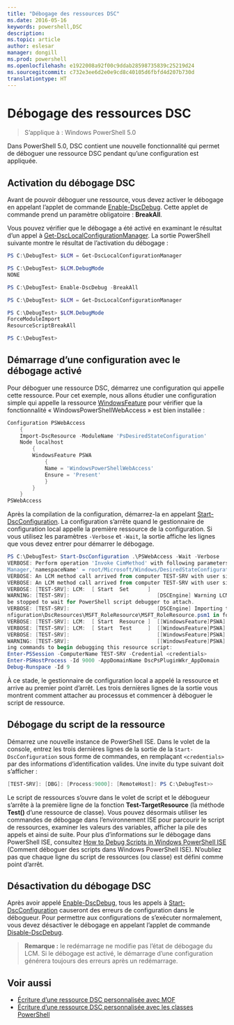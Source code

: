 ```yaml
---
title: "Débogage des ressources DSC"
ms.date: 2016-05-16
keywords: powershell,DSC
description: 
ms.topic: article
author: eslesar
manager: dongill
ms.prod: powershell
ms.openlocfilehash: e1922008a92f00c9ddab28598735839c25219d24
ms.sourcegitcommit: c732e3ee6d2e0e9cd8c40105d6fbfd4d207b730d
translationtype: HT
---
```

# <a name="debugging-dsc-resources"></a>Débogage des ressources DSC

> S’applique à : Windows PowerShell 5.0

Dans PowerShell 5.0, DSC contient une nouvelle fonctionnalité qui permet de déboguer une ressource DSC pendant qu’une configuration est appliquée.

## <a name="enabling-dsc-debugging"></a>Activation du débogage DSC
Avant de pouvoir déboguer une ressource, vous devez activer le débogage en appelant l’applet de commande [Enable-DscDebug](https://technet.microsoft.com/en-us/library/mt517870.aspx). Cette applet de commande prend un paramètre obligatoire : **BreakAll**. 

Vous pouvez vérifier que le débogage a été activé en examinant le résultat d’un appel à [Get-DscLocalConfigurationManager](https://technet.microsoft.com/en-us/library/dn407378.aspx). La sortie PowerShell suivante montre le résultat de l’activation du débogage :


```powershell
PS C:\DebugTest> $LCM = Get-DscLocalConfigurationManager

PS C:\DebugTest> $LCM.DebugMode
NONE

PS C:\DebugTest> Enable-DscDebug -BreakAll

PS C:\DebugTest> $LCM = Get-DscLocalConfigurationManager

PS C:\DebugTest> $LCM.DebugMode
ForceModuleImport
ResourceScriptBreakAll

PS C:\DebugTest>
```


## <a name="starting-a-configuration-with-debug-enabled"></a>Démarrage d’une configuration avec le débogage activé
Pour déboguer une ressource DSC, démarrez une configuration qui appelle cette ressource. Pour cet exemple, nous allons étudier une configuration simple qui appelle la ressource [WindowsFeature](windowsfeatureResource.md) pour vérifier que la fonctionnalité « WindowsPowerShellWebAccess » est bien installée :

```powershell
Configuration PSWebAccess
    {
    Import-DscResource -ModuleName 'PsDesiredStateConfiguration'
    Node localhost
        {
        WindowsFeature PSWA
            {
            Name = 'WindowsPowerShellWebAccess'
            Ensure = 'Present'
            }
        }
    }
PSWebAccess
```
Après la compilation de la configuration, démarrez-la en appelant [Start-DscConfiguration](https://technet.microsoft.com/en-us/library/dn521623.aspx). La configuration s’arrête quand le gestionnaire de configuration local appelle la première ressource de la configuration. Si vous utilisez les paramètres `-Verbose` et `-Wait`, la sortie affiche les lignes que vous devez entrer pour démarrer le débogage.

```powershell
PS C:\DebugTest> Start-DscConfiguration .\PSWebAccess -Wait -Verbose
VERBOSE: Perform operation 'Invoke CimMethod' with following parameters, ''methodName' = SendConfigurationApply,'className' = MSFT_DSCLocalConfiguration
Manager,'namespaceName' = root/Microsoft/Windows/DesiredStateConfiguration'.
VERBOSE: An LCM method call arrived from computer TEST-SRV with user sid S-1-5-21-2127521184-1604012920-1887927527-108583.
VERBOSE: An LCM method call arrived from computer TEST-SRV with user sid S-1-5-21-2127521184-1604012920-1887927527-108583.
VERBOSE: [TEST-SRV]: LCM:  [ Start  Set      ]
WARNING: [TEST-SRV]:                            [DSCEngine] Warning LCM is in Debug 'ResourceScriptBreakAll' mode.  Resource script processing will 
be stopped to wait for PowerShell script debugger to attach.
VERBOSE: [TEST-SRV]:                            [DSCEngine] Importing the module C:\WINDOWS\system32\WindowsPowerShell\v1.0\Modules\PSDesiredStateCo
nfiguration\DscResources\MSFT_RoleResource\MSFT_RoleResource.psm1 in force mode.
VERBOSE: [TEST-SRV]: LCM:  [ Start  Resource ]  [[WindowsFeature]PSWA]
VERBOSE: [TEST-SRV]: LCM:  [ Start  Test     ]  [[WindowsFeature]PSWA]
VERBOSE: [TEST-SRV]:                            [[WindowsFeature]PSWA] Importing the module MSFT_RoleResource in force mode.
WARNING: [TEST-SRV]:                            [[WindowsFeature]PSWA] Resource is waiting for PowerShell script debugger to attach.  Use the follow
ing commands to begin debugging this resource script:
Enter-PSSession -ComputerName TEST-SRV -Credential <credentials>
Enter-PSHostProcess -Id 9000 -AppDomainName DscPsPluginWkr_AppDomain
Debug-Runspace -Id 9
```
À ce stade, le gestionnaire de configuration local a appelé la ressource et arrive au premier point d’arrêt. Les trois dernières lignes de la sortie vous montrent comment attacher au processus et commencer à déboguer le script de ressource.

## <a name="debugging-the-resource-script"></a>Débogage du script de la ressource

Démarrez une nouvelle instance de PowerShell ISE. Dans le volet de la console, entrez les trois dernières lignes de la sortie de la `Start-DscConfiguration` sous forme de commandes, en remplaçant `<credentials>` par des informations d’identification valides. Une invite du type suivant doit s’afficher :

```powershell
[TEST-SRV]: [DBG]: [Process:9000]: [RemoteHost]: PS C:\DebugTest>>
```

Le script de ressources s’ouvre dans le volet de script et le débogueur s’arrête à la première ligne de la fonction **Test-TargetResource** (la méthode **Test()** d’une ressource de classe).
Vous pouvez désormais utiliser les commandes de débogage dans l’environnement ISE pour parcourir le script de ressources, examiner les valeurs des variables, afficher la pile des appels et ainsi de suite. Pour plus d’informations sur le débogage dans PowerShell ISE, consultez [How to Debug Scripts in Windows PowerShell ISE](https://technet.microsoft.com/en-us/library/dd819480.aspx) (Comment déboguer des scripts dans Windows PowerShell ISE). N’oubliez pas que chaque ligne du script de ressources (ou classe) est défini comme point d’arrêt.

## <a name="disabling-dsc-debugging"></a>Désactivation du débogage DSC

Après avoir appelé [Enable-DscDebug](https://technet.microsoft.com/en-us/library/mt517870.aspx), tous les appels à [Start-DscConfiguration](https://technet.microsoft.com/en-us/library/dn521623.aspx) causeront des erreurs de configuration dans le débogueur. Pour permettre aux configurations de s’exécuter normalement, vous devez désactiver le débogage en appelant l’applet de commande [Disable-DscDebug](https://technet.microsoft.com/en-us/library/mt517872.aspx).

>**Remarque :** le redémarrage ne modifie pas l’état de débogage du LCM. Si le débogage est activé, le démarrage d’une configuration générera toujours des erreurs après un redémarrage.


## <a name="see-also"></a>Voir aussi
- [Écriture d’une ressource DSC personnalisée avec MOF](authoringResourceMOF.md) 
- [Écriture d’une ressource DSC personnalisée avec les classes PowerShell](authoringResourceClass.md)


